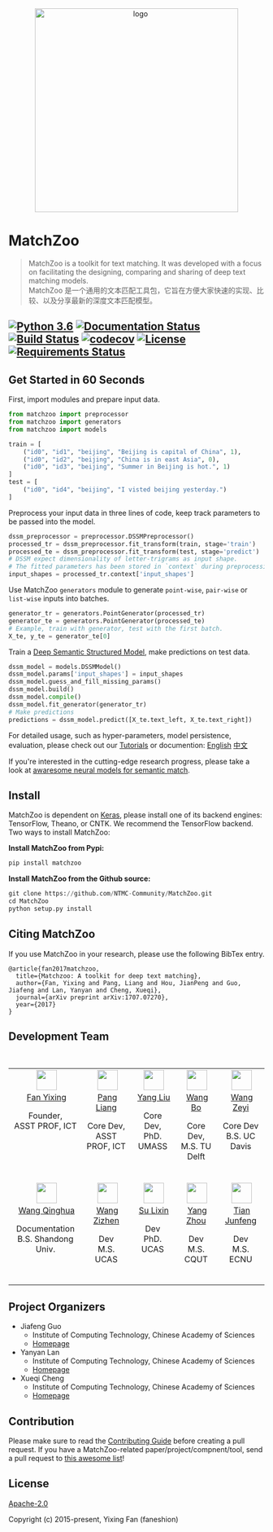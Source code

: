 <div align='center'>
<img src="./artworks/matchzoo-logo.png" width = "400"  alt="logo" align="center" />
</div>

# MatchZoo

> MatchZoo is a toolkit for text matching. It was developed with a focus on facilitating the designing, comparing and sharing of deep text matching models.<br/>
> MatchZoo 是一个通用的文本匹配工具包，它旨在方便大家快速的实现、比较、以及分享最新的深度文本匹配模型。

[![Python 3.6](https://img.shields.io/badge/python-3.6-blue.svg)](https://www.python.org/downloads/release/python-360/)
[![Documentation Status](http://readthedocs.org/projects/matchzoo/badge/?version=2.0)](https://matchzoo.readthedocs.io/en/2.0/?badge=2.0)
[![Build Status](https://travis-ci.org/NTMC-Community/MatchZoo.svg?branch=2.0)](https://travis-ci.org/NTMC-Community/MatchZoo/)
[![codecov](https://codecov.io/gh/NTMC-Community/MatchZoo/branch/2.0/graph/badge.svg)](https://codecov.io/gh/NTMC-Community/MatchZoo)
[![License](https://img.shields.io/badge/License-Apache%202.0-yellowgreen.svg)](https://opensource.org/licenses/Apache-2.0)
[![Requirements Status](https://requires.io/github/NTMC-Community/MatchZoo/requirements.svg?branch=2.0)](https://requires.io/github/NTMC-Community/MatchZoo/requirements/?branch=2.0)
---

## Get Started in 60 Seconds

First, import modules and prepare input data.

```python
from matchzoo import preprocessor
from matchzoo import generators
from matchzoo import models

train = [
    ("id0", "id1", "beijing", "Beijing is capital of China", 1),
    ("id0", "id2", "beijing", "China is in east Asia", 0),
    ("id0", "id3", "beijing", "Summer in Beijing is hot.", 1)
]
test = [
    ("id0", "id4", "beijing", "I visted beijing yesterday.")
]
```

Preprocess your input data in three lines of code, keep track parameters to be passed into the model.

```python
dssm_preprocessor = preprocessor.DSSMPreprocessor()
processed_tr = dssm_preprocessor.fit_transform(train, stage='train')
processed_te = dssm_preprocessor.fit_transform(test, stage='predict')
# DSSM expect dimensionality of letter-trigrams as input shape.
# The fitted parameters has been stored in `context` during preprocessing on training data.
input_shapes = processed_tr.context['input_shapes']
```

Use MatchZoo `generators` module to generate `point-wise`, `pair-wise` or `list-wise` inputs into batches.

```python
generator_tr = generators.PointGenerator(processed_tr)
generator_te = generators.PointGenerator(processed_te)
# Example, train with generator, test with the first batch.
X_te, y_te = generator_te[0]
```

Train a [Deep Semantic Structured Model](https://www.microsoft.com/en-us/research/project/dssm/), make predictions on test data.

```python
dssm_model = models.DSSMModel()
dssm_model.params['input_shapes'] = input_shapes
dssm_model.guess_and_fill_missing_params()
dssm_model.build()
dssm_model.compile()
dssm_model.fit_generator(generator_tr)
# Make predictions
predictions = dssm_model.predict([X_te.text_left, X_te.text_right])
```

For detailed usage, such as hyper-parameters, model persistence, evaluation, please check out our [Tutorials](https://github.com/NTMC-Community/MatchZoo/tree/2.0/notebooks) or documention: [English](https://matchzoo.readthedocs.io/en/2.0/) [中文](https://matchzoo.readthedocs.io/zh/latest/)

If you're interested in the cutting-edge research progress, please take a look at [awaresome neural models for semantic match](https://github.com/NTMC-Community/awaresome-neural-models-for-semantic-match).

## Install

MatchZoo is dependent on [Keras](https://github.com/keras-team/keras), please install one of its backend engines: TensorFlow, Theano, or CNTK. We recommend the TensorFlow backend. Two ways to install MatchZoo:

**Install MatchZoo from Pypi:**

```python
pip install matchzoo
```

**Install MatchZoo from the Github source:**

```python
git clone https://github.com/NTMC-Community/MatchZoo.git
cd MatchZoo
python setup.py install
```



## Citing MatchZoo

If you use MatchZoo in your research, please use the following BibTex entry.

```
@article{fan2017matchzoo,
  title={Matchzoo: A toolkit for deep text matching},
  author={Fan, Yixing and Pang, Liang and Hou, JianPeng and Guo, Jiafeng and Lan, Yanyan and Cheng, Xueqi},
  journal={arXiv preprint arXiv:1707.07270},
  year={2017}
}
```


## Development Team

<table align="center">
​	<tbody>
​		<tr>
​		  <td align="center" valign="top">
​			  <a href="https://github.com/faneshion"><img width="40" height="40" src="https://github.com/faneshion.png?s=40"></a><br>
​			  <a href="http://www.bigdatalab.ac.cn/~fanyixing/">Fan Yixing</a>
​			  <p> Founder,</br> ASST PROF, ICT </p>
​		  </td>
      <td align="center" valign="top">
​       <a href="https://github.com/pl8787"><img width="40" height="40" src="https://github.com/pl8787.png?s=40"></a><br>
​       <a href="https://github.com/pl8787">Pang Liang</a>
       <p> Core Dev,</br> ASST PROF, ICT </p>
​      </td>
      <td align="center" valign="top">
​       <a href="https://github.com/yangliuy"><img width="40" height="40" src="https://github.com/yangliuy.png?s=40"></a><br>
​       <a href="https://github.com/yangliuy">Yang Liu</a>
       <p> Core Dev,</br> PhD. UMASS</p>
​      </td>
      <td align="center" valign="top">
​       <a href="https://github.com/bwanglzu"><img width="40" height="40" src="https://github.com/bwanglzu.png?s=40"></a><br>
​       <a href="https://github.com/bwanglzu">Wang Bo</a>
​       <p> Core Dev,</br> M.S. TU Delft</p>
​      </td>
      <td align="center" valign="top">
​       <a href="https://github.com/uduse"><img width="40" height="40" src="https://github.com/uduse.png?s=36"></a><br>
​       <a href="https://github.com/uduse">Wang Zeyi</a>
       <p> Core Dev</br>B.S. UC Davis</p>
​      </td>
    </tr><tr>
      <td align="center" valign="top">
​       <a href="https://github.com/wqh17101"><img width="40" height="40" src="https://github.com/wqh17101.png?s=40"></a><br>
​       <a href="https://github.com/wqh17101">Wang Qinghua</a>
​       <p> Documentation</br>B.S. Shandong Univ. </p>
​      </td>
      <td align="center" valign="top">
​       <a href="https://github.com/ZizhenWang"><img width="40" height="40" src="https://github.com/ZizhenWang.png?s=40"></a><br>
​       <a href="https://github.com/ZizhenWang">Wang Zizhen</a>
​       <p> Dev</br>M.S. UCAS</p>
​      </td>
      <td align="center" valign="top">
​       <a href="https://github.com/lixinsu"><img width="40" height="40" src="https://github.com/lixinsu.png?s=40"></a><br>
​       <a href="https://github.com/lixinsu">Su Lixin</a>
       <p> Dev</br>PhD. UCAS</p>
​      </td>
      <td align="center" valign="top">
​       <a href="https://github.com/zhouzhouyang520"><img width="40" height="40" src="https://github.com/zhouzhouyang520.png?s=40"></a><br>
​       <a href="https://github.com/zhouzhouyang520">Yang Zhou</a>
​       <p> Dev</br>M.S. CQUT</p>
​      </td>
      <td align="center" valign="top">
​       <a href="https://github.com/rgtjf"><img width="40" height="40" src="https://github.com/rgtjf.png?s=36"></a><br>
​       <a href="https://github.com/rgtjf">Tian Junfeng</a>
​       <p> Dev</br>M.S. ECNU</p>
​      </td>
​		</tr>
​	</tbody>
</table>



## Project Organizers

- Jiafeng Guo
  * Institute of Computing Technology, Chinese Academy of Sciences
  * [Homepage](http://www.bigdatalab.ac.cn/~gjf/)
- Yanyan Lan
  * Institute of Computing Technology, Chinese Academy of Sciences
  * [Homepage](http://www.bigdatalab.ac.cn/~lanyanyan/)
- Xueqi Cheng
  * Institute of Computing Technology, Chinese Academy of Sciences
  * [Homepage](http://www.bigdatalab.ac.cn/~cxq/)


## Contribution

Please make sure to read the [Contributing Guide](./CONTRIBUTING.md) before creating a pull request. If you have a MatchZoo-related paper/project/compnent/tool, send a pull request to [this awesome list](https://github.com/NTMC-Community/awaresome-neural-models-for-semantic-match)!


## License

[Apache-2.0](https://opensource.org/licenses/Apache-2.0)

Copyright (c) 2015-present, Yixing Fan (faneshion)
